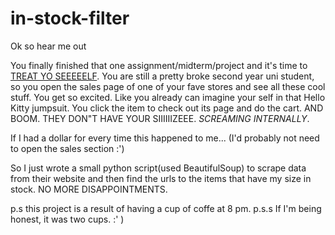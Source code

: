 # in-stock-filter

Ok so hear me out

You finally finished that one assignment/midterm/project and it's time to [TREAT YO SEEEEELF](https://www.youtube.com/watch?v=gSjM5B3QNlw).
You are still a pretty broke second year uni student, so you open the sales page of one of your fave stores and see all these cool stuff. You get so excited.
Like you already can imagine your self in that Hello Kitty jumpsuit. You click the item to check out its page and do the cart. AND BOOM. THEY DON"T HAVE YOUR SIIIIIIZEEE. 
*SCREAMING INTERNALLY*. 

If I had a dollar for every time this happened to me... (I'd probably not need to open the sales section :')

So I just wrote a small python script(used BeautifulSoup) to scrape data from their website and then find the urls to the items that have my size in stock.
NO MORE DISAPPOINTMENTS. 

p.s this project is a result of having a cup of coffe at 8 pm.
p.s.s If I'm being honest, it was two cups. :' )
